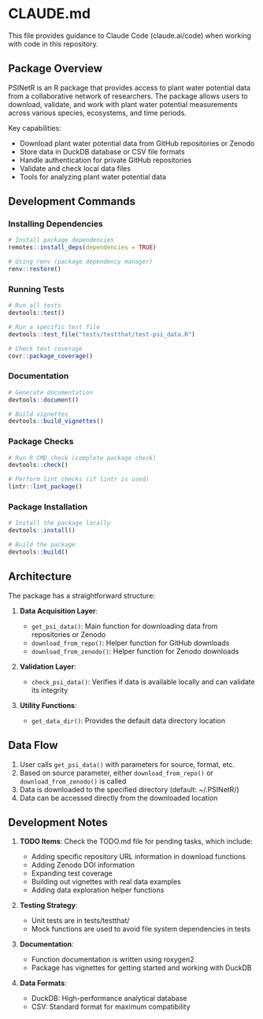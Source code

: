 # CLAUDE.md

This file provides guidance to Claude Code (claude.ai/code) when working with code in this repository.

## Package Overview

PSINetR is an R package that provides access to plant water potential data from a collaborative network of researchers. The package allows users to download, validate, and work with plant water potential measurements across various species, ecosystems, and time periods.

Key capabilities:
- Download plant water potential data from GitHub repositories or Zenodo
- Store data in DuckDB database or CSV file formats
- Handle authentication for private GitHub repositories
- Validate and check local data files
- Tools for analyzing plant water potential data

## Development Commands

### Installing Dependencies

```r
# Install package dependencies
remotes::install_deps(dependencies = TRUE)

# Using renv (package dependency manager)
renv::restore()
```

### Running Tests

```r
# Run all tests
devtools::test()

# Run a specific test file
devtools::test_file("tests/testthat/test-psi_data.R")

# Check test coverage
covr::package_coverage()
```

### Documentation

```r
# Generate documentation
devtools::document()

# Build vignettes
devtools::build_vignettes()
```

### Package Checks

```r
# Run R CMD check (complete package check)
devtools::check()

# Perform lint checks (if lintr is used)
lintr::lint_package()
```

### Package Installation

```r
# Install the package locally
devtools::install()

# Build the package
devtools::build()
```

## Architecture

The package has a straightforward structure:

1. **Data Acquisition Layer**:
   - `get_psi_data()`: Main function for downloading data from repositories or Zenodo
   - `download_from_repo()`: Helper function for GitHub downloads
   - `download_from_zenodo()`: Helper function for Zenodo downloads

2. **Validation Layer**:
   - `check_psi_data()`: Verifies if data is available locally and can validate its integrity

3. **Utility Functions**:
   - `get_data_dir()`: Provides the default data directory location

## Data Flow

1. User calls `get_psi_data()` with parameters for source, format, etc.
2. Based on source parameter, either `download_from_repo()` or `download_from_zenodo()` is called
3. Data is downloaded to the specified directory (default: ~/.PSINetR/)
4. Data can be accessed directly from the downloaded location

## Development Notes

1. **TODO Items**: Check the TODO.md file for pending tasks, which include:
   - Adding specific repository URL information in download functions
   - Adding Zenodo DOI information
   - Expanding test coverage
   - Building out vignettes with real data examples
   - Adding data exploration helper functions

2. **Testing Strategy**:
   - Unit tests are in tests/testthat/
   - Mock functions are used to avoid file system dependencies in tests

3. **Documentation**:
   - Function documentation is written using roxygen2
   - Package has vignettes for getting started and working with DuckDB

4. **Data Formats**:
   - DuckDB: High-performance analytical database
   - CSV: Standard format for maximum compatibility